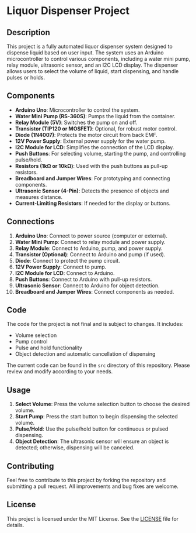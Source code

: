 # Liquor Dispenser Project

## Description

This project is a fully automated liquor dispenser system designed to dispense liquid based on user input. The system uses an Arduino microcontroller to control various components, including a water mini pump, relay module, ultrasonic sensor, and an I2C LCD display. The dispenser allows users to select the volume of liquid, start dispensing, and handle pulses or holds.

## Components

- **Arduino Uno**: Microcontroller to control the system.
- **Water Mini Pump (RS-360S)**: Pumps the liquid from the container.
- **Relay Module (5V)**: Switches the pump on and off.
- **Transistor (TIP120 or MOSFET)**: Optional, for robust motor control.
- **Diode (1N4007)**: Protects the motor circuit from back EMF.
- **12V Power Supply**: External power supply for the water pump.
- **I2C Module for LCD**: Simplifies the connection of the LCD display.
- **Push Buttons**: For selecting volume, starting the pump, and controlling pulse/hold.
- **Resistors (1kΩ or 10kΩ)**: Used with the push buttons as pull-up resistors.
- **Breadboard and Jumper Wires**: For prototyping and connecting components.
- **Ultrasonic Sensor (4-Pin)**: Detects the presence of objects and measures distance.
- **Current-Limiting Resistors**: If needed for the display or buttons.

## Connections

1. **Arduino Uno**: Connect to power source (computer or external).
2. **Water Mini Pump**: Connect to relay module and power supply.
3. **Relay Module**: Connect to Arduino, pump, and power supply.
4. **Transistor (Optional)**: Connect to Arduino and pump (if used).
5. **Diode**: Connect to protect the pump circuit.
6. **12V Power Supply**: Connect to pump.
7. **I2C Module for LCD**: Connect to Arduino.
8. **Push Buttons**: Connect to Arduino with pull-up resistors.
9. **Ultrasonic Sensor**: Connect to Arduino for object detection.
10. **Breadboard and Jumper Wires**: Connect components as needed.

## Code

The code for the project is not final and is subject to changes. It includes:

- Volume selection
- Pump control
- Pulse and hold functionality
- Object detection and automatic cancellation of dispensing

The current code can be found in the `src` directory of this repository. Please review and modify according to your needs.

## Usage

1. **Select Volume**: Press the volume selection button to choose the desired volume.
2. **Start Pump**: Press the start button to begin dispensing the selected volume.
3. **Pulse/Hold**: Use the pulse/hold button for continuous or pulsed dispensing.
4. **Object Detection**: The ultrasonic sensor will ensure an object is detected; otherwise, dispensing will be canceled.

## Contributing

Feel free to contribute to this project by forking the repository and submitting a pull request. All improvements and bug fixes are welcome.

## License

This project is licensed under the MIT License. See the [LICENSE](LICENSE) file for details.
